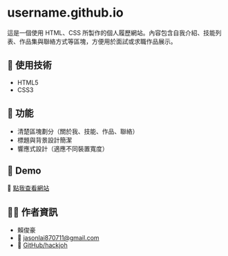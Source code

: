 # username.github.io

這是一個使用 HTML、CSS 所製作的個人履歷網站。內容包含自我介紹、技能列表、作品集與聯絡方式等區塊，方便用於面試或求職作品展示。

## 🔧 使用技術
- HTML5
- CSS3

## 📌 功能
- 清楚區塊劃分（關於我、技能、作品、聯絡）
- 標題與背景設計簡潔
- 響應式設計（適應不同裝置寬度）

## 🚀 Demo
🔗 [點我查看網站](https://你的github帳號.github.io/你的repo名稱/)

## 🙋‍♂️ 作者資訊
- 賴俊豪  
- 📧 jasonlai870711@gmail.com  
- 🔗 [GitHub/hackjoh](https://github.com/hackjoh)
